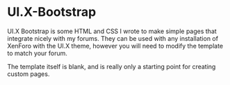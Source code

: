 # UI.X-Bootstrap
UI.X Bootstrap is some HTML and CSS I wrote to make simple pages that integrate nicely with my forums. They can be used with any installation of XenForo with the UI.X theme, however you will need to modify the template to match your forum.

The template itself is blank, and is really only a starting point for creating custom pages.